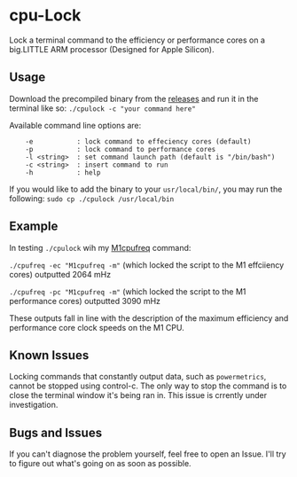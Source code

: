 # cpu-Lock
Lock a terminal command to the efficiency or performance cores on a big.LITTLE ARM processor (Designed for Apple Silicon).

## Usage
Download the precompiled binary from the [releases](https://github.com/BitesPotatoBacks/CPU-Lock/releases) and run it in the terminal like so: `./cpulock -c "your command here"`

Available command line options are:
```
    -e           : lock command to effeciency cores (default)
    -p           : lock command to performance cores
    -l <string>  : set command launch path (default is "/bin/bash")
    -c <string>  : insert command to run
    -h           : help
```
If you would like to add the binary to your `usr/local/bin/`, you may run the following: `sudo cp ./cpulock /usr/local/bin`

## Example
In testing `./cpulock` wih my [M1cpufreq](https://github.com/BitesPotatoBacks/M1-CPU-Frequency) command:

`./cpufreq -ec "M1cpufreq -m"` (which locked the script to the M1 effciiency cores) outputted 2064 mHz

`./cpufreq -pc "M1cpufreq -m"` (which locked the script to the M1 performance cores) outputted 3090 mHz

These outputs fall in line with the description of the maximum efficiency and performance core clock speeds on the M1 CPU.
 
 
 ## Known Issues
 Locking commands that constantly output data, such as `powermetrics`, cannot be stopped using control-c. The only way to stop the command is to close the terminal window it's being ran in. This issue is crrently under investigation.
 
 ## Bugs and Issues
 If you can't diagnose the problem yourself, feel free to open an Issue. I'll try to figure out what's going on as soon as possible.
